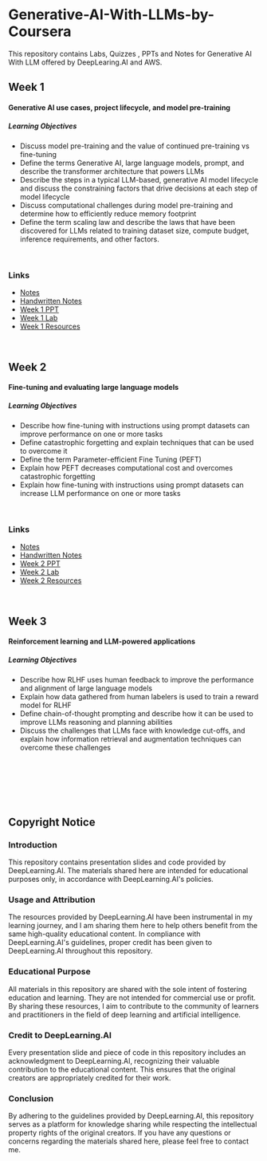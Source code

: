 # Generative-AI-With-LLMs-by-Coursera
This repository contains Labs, Quizzes , PPTs and Notes for Generative AI With LLM offered by DeepLearing.AI and AWS.  

## Week 1

#### Generative AI use cases, project lifecycle, and model pre-training
##### Learning Objectives
- Discuss model pre-training and the value of continued pre-training vs fine-tuning
- Define the terms Generative AI, large language models, prompt, and describe the transformer architecture that powers LLMs
- Describe the steps in a typical LLM-based, generative AI model lifecycle and discuss the constraining factors that drive decisions at each step of model lifecycle
- Discuss computational challenges during model pre-training and determine how to efficiently reduce memory footprint
- Define the term scaling law and describe the laws that have been discovered for LLMs related to training dataset size, compute budget, inference requirements, and other factors.

<br/>

### Links

- [Notes](https://github.com/Kshitij-Darwhekar/Generative-AI-With-LLMs-by-Coursera/tree/b8f188a1b35f257ffeaded6b914be2ec8e14eac5/Week%201/Notes)
- [Handwritten Notes](https://github.com/Kshitij-Darwhekar/Generative-AI-With-LLMs-by-Coursera/tree/b8f188a1b35f257ffeaded6b914be2ec8e14eac5/Week%201/Handwritten%20Notes)
- [Week 1 PPT](https://github.com/Kshitij-Darwhekar/Generative-AI-With-LLMs-by-Coursera/blob/b8f188a1b35f257ffeaded6b914be2ec8e14eac5/Week%201/Week%201.pdf )
- [Week 1 Lab](https://github.com/Kshitij-Darwhekar/Generative-AI-With-LLMs-by-Coursera/blob/b8f188a1b35f257ffeaded6b914be2ec8e14eac5/Week%201/Lab_1_summarize_dialogue.ipynb)
- [Week 1 Resources](https://github.com/Kshitij-Darwhekar/Generative-AI-With-LLMs-by-Coursera/blob/b8f188a1b35f257ffeaded6b914be2ec8e14eac5/Week%201/Week%201%20resources.pdf)



<br/>

## Week 2

#### Fine-tuning and evaluating large language models
##### Learning Objectives
- Describe how fine-tuning with instructions using prompt datasets can improve performance on one or more tasks
- Define catastrophic forgetting and explain techniques that can be used to overcome it
- Define the term Parameter-efficient Fine Tuning (PEFT)
- Explain how PEFT decreases computational cost and overcomes catastrophic forgetting
- Explain how fine-tuning with instructions using prompt datasets can increase LLM performance on one or more tasks

<br/>

### Links
- [Notes]()
- [Handwritten Notes](https://github.com/Kshitij-Darwhekar/Generative-AI-With-LLMs-by-Coursera/tree/adaeba6f63e2b6e1a8ebc8ef9b6a74f4e8bc7d35/Week%202/Handwritten%20Notes)
- [Week 2 PPT](https://github.com/Kshitij-Darwhekar/Generative-AI-With-LLMs-by-Coursera/blob/adaeba6f63e2b6e1a8ebc8ef9b6a74f4e8bc7d35/Week%202/Week%202.pdf)
- [Week 2 Lab](https://github.com/Kshitij-Darwhekar/Generative-AI-With-LLMs-by-Coursera/blob/adaeba6f63e2b6e1a8ebc8ef9b6a74f4e8bc7d35/Week%202/Lab_2_fine_tune_generative_ai_model.ipynb)
- [Week 2 Resources](https://github.com/Kshitij-Darwhekar/Generative-AI-With-LLMs-by-Coursera/blob/adaeba6f63e2b6e1a8ebc8ef9b6a74f4e8bc7d35/Week%202/Week%202%20Resources.pdf)

<br/>

## Week 3

#### Reinforcement learning and LLM-powered applications
##### Learning Objectives
- Describe how RLHF uses human feedback to improve the performance and alignment of large language models
- Explain how data gathered from human labelers is used to train a reward model for RLHF
- Define chain-of-thought prompting and describe how it can be used to improve LLMs reasoning and planning abilities
- Discuss the challenges that LLMs face with knowledge cut-offs, and explain how information retrieval and augmentation techniques can overcome these challenges



<br/>
<br/>
<br/>
<br/>
<br/>


## Copyright Notice

### Introduction
This repository contains presentation slides and code provided by DeepLearning.AI. The materials shared here are intended for educational purposes only, in accordance with DeepLearning.AI's policies.

### Usage and Attribution
The resources provided by DeepLearning.AI have been instrumental in my learning journey, and I am sharing them here to help others benefit from the same high-quality educational content. In compliance with DeepLearning.AI's guidelines, proper credit has been given to DeepLearning.AI throughout this repository.

### Educational Purpose
All materials in this repository are shared with the sole intent of fostering education and learning. They are not intended for commercial use or profit. By sharing these resources, I aim to contribute to the community of learners and practitioners in the field of deep learning and artificial intelligence.

### Credit to DeepLearning.AI
Every presentation slide and piece of code in this repository includes an acknowledgment to DeepLearning.AI, recognizing their valuable contribution to the educational content. This ensures that the original creators are appropriately credited for their work.

### Conclusion
By adhering to the guidelines provided by DeepLearning.AI, this repository serves as a platform for knowledge sharing while respecting the intellectual property rights of the original creators. If you have any questions or concerns regarding the materials shared here, please feel free to contact me.

